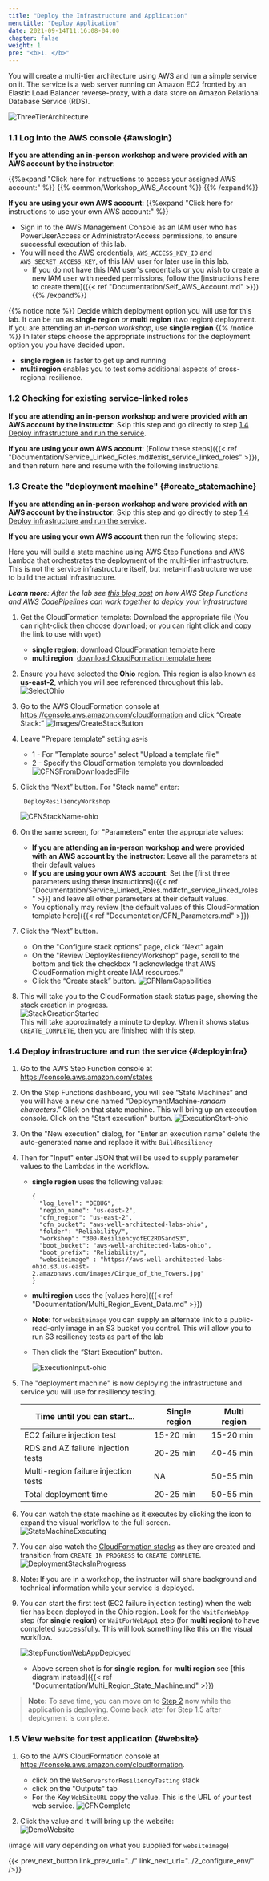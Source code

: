 ```yaml
---
title: "Deploy the Infrastructure and Application"
menutitle: "Deploy Application"
date: 2021-09-14T11:16:08-04:00
chapter: false
weight: 1
pre: "<b>1. </b>"
---
```


You will create a multi-tier architecture using AWS and run a simple service on it. The service is a web server running on Amazon EC2 fronted by an Elastic Load Balancer reverse-proxy, with a data store on Amazon Relational Database Service (RDS).

![ThreeTierArchitecture](/Reliability/300_Testing_for_Resiliency_of_EC2_RDS_and_S3/Images/ThreeTierArchitecture.png)

### 1.1 Log into the AWS console {#awslogin}

**If you are attending an in-person workshop and were provided with an AWS account by the instructor**:

{{%expand "Click here for instructions to access your assigned AWS account:" %}} {{% common/Workshop_AWS_Account %}} {{% /expand%}}

**If you are using your own AWS account**:
{{%expand "Click here for instructions to use your own AWS account:" %}}
* Sign in to the AWS Management Console as an IAM user who has PowerUserAccess or AdministratorAccess permissions, to ensure successful execution of this lab.
* You will need the AWS credentials, `AWS_ACCESS_KEY_ID` and `AWS_SECRET_ACCESS_KEY`, of this IAM user for later use in this lab.
    * If you do not have this IAM user's credentials or you wish to create a new IAM user with needed permissions, follow the [instructions here to create them]({{< ref "Documentation/Self_AWS_Account.md" >}})
{{% /expand%}}

{{% notice note %}}
 Decide which deployment option you will use for this lab. It can be run as **single region** *or* **multi region** (two region) deployment. If you are attending an _in-person workshop_, use **single region** 
{{% /notice %}}
In later steps choose the appropriate instructions for the deployment option you you have decided upon.
* **single region** is faster to get up and running
* **multi region** enables you to test some additional aspects of cross-regional resilience.

### 1.2 Checking for existing service-linked roles

**If you are attending an in-person workshop and were provided with an AWS account by the instructor**: Skip this step and go directly to step [1.4 Deploy infrastructure and run the service](#deployinfra).

**If you are using your own AWS account**: [Follow these steps]({{< ref "Documentation/Service_Linked_Roles.md#exist_service_linked_roles" >}}), and then return here and resume with the following instructions.

### 1.3 Create the "deployment machine" {#create_statemachine}

**If you are attending an in-person workshop and were provided with an AWS account by the instructor**: Skip this step and go directly to step [1.4 Deploy infrastructure and run the service](#deployinfra).

**If you are using your own AWS account** then run the following steps: 

Here you will build a state machine using AWS Step Functions and AWS Lambda that orchestrates the deployment of the multi-tier infrastructure. This is not the service infrastructure itself, but meta-infrastructure we use to build the actual infrastructure.

*__Learn more__: After the lab see [this blog post](https://aws.amazon.com/blogs/devops/using-aws-step-functions-state-machines-to-handle-workflow-driven-aws-codepipeline-actions/) on how AWS Step Functions and AWS CodePipelines can work together to deploy your infrastructure*

1. Get the CloudFormation template: Download the appropriate file (You can right-click then choose download; or you can right click and copy the link to use with `wget`)
    * **single region**: [download CloudFormation template here](/Reliability/300_Testing_for_Resiliency_of_EC2_RDS_and_S3/Code/CloudFormation/lambda_functions_for_deploy.json)
    * **multi region**: [download CloudFormation template here](/Reliability/300_Testing_for_Resiliency_of_EC2_RDS_and_S3/Code/CloudFormation/lambda_functions_for_deploy_two_regions.json)

1. Ensure you have selected the **Ohio** region.  This region is also known as **us-east-2**, which you will see referenced throughout this lab.
![SelectOhio](/Reliability/300_Testing_for_Resiliency_of_EC2_RDS_and_S3/Images/SelectOhio.png)

1. Go to the AWS CloudFormation console at <https://console.aws.amazon.com/cloudformation> and click “Create Stack:”
![Images/CreateStackButton](/Reliability/300_Testing_for_Resiliency_of_EC2_RDS_and_S3/Images/CreateStackButton.png)

1. Leave "Prepare template" setting as-is
      * 1 - For "Template source" select "Upload a template file"
      * 2 - Specify the CloudFormation template you downloaded
       ![CFNSFromDownloadedFile](/Reliability/300_Testing_for_Resiliency_of_EC2_RDS_and_S3/Images/CFNSFromDownloadedFile.png)

1. Click the “Next” button. For "Stack name" enter:

        DeployResiliencyWorkshop
    ![CFNStackName-ohio](/Reliability/300_Testing_for_Resiliency_of_EC2_RDS_and_S3/Images/CFNStackName-ohio.png)

1. On the same screen, for "Parameters" enter the appropriate values:
    * **If you are attending an in-person workshop and were provided with an AWS account by the instructor**: Leave all the parameters at their default values
    * **If you are using your own AWS account**: Set the [first three parameters using these instructions]({{< ref "Documentation/Service_Linked_Roles.md#cfn_service_linked_roles" >}}) and leave all other parameters at their default values.
    * You optionally may review [the default values of this CloudFormation template here]({{< ref "Documentation/CFN_Parameters.md" >}})

1. Click the “Next” button.
      * On the "Configure stack options" page, click “Next” again
      * On the "Review DeployResiliencyWorkshop" page, scroll to the bottom and tick the checkbox “I acknowledge that AWS CloudFormation might create IAM resources.”
      * Click the “Create stack” button.
     ![CFNIamCapabilities](/Reliability/300_Testing_for_Resiliency_of_EC2_RDS_and_S3/Images/CFNIamCapabilities.png)

1. This will take you to the CloudFormation stack status page, showing the stack creation in progress.  
  ![StackCreationStarted](/Reliability/300_Testing_for_Resiliency_of_EC2_RDS_and_S3/Images/StackCreationStarted.png)  
  This will take approximately a minute to deploy.  When it shows status `CREATE_COMPLETE`, then you are finished with this step.

### 1.4 Deploy infrastructure and run the service {#deployinfra}

1. Go to the AWS Step Function console at <https://console.aws.amazon.com/states>

1. On the Step Functions dashboard, you will see “State Machines” and you will have a new one named “DeploymentMachine-*random characters*.” Click on that state machine. This will bring up an execution console. Click on the “Start execution” button.
![ExecutionStart-ohio](/Reliability/300_Testing_for_Resiliency_of_EC2_RDS_and_S3/Images/ExecutionStart-ohio.png)

1. On the "New execution" dialog, for "Enter an execution name" delete the auto-generated name and replace it with:  `BuildResiliency`

1. Then for "Input" enter JSON that will be used to supply parameter values to the Lambdas in the workflow.
      * **single region** uses the following values:

            {
              "log_level": "DEBUG",
              "region_name": "us-east-2",
              "cfn_region": "us-east-2",
              "cfn_bucket": "aws-well-architected-labs-ohio",
              "folder": "Reliability/",
              "workshop": "300-ResiliencyofEC2RDSandS3",
              "boot_bucket": "aws-well-architected-labs-ohio",
              "boot_prefix": "Reliability/",
              "websiteimage" : "https://aws-well-architected-labs-ohio.s3.us-east-2.amazonaws.com/images/Cirque_of_the_Towers.jpg"
            }

      * **multi region** uses the [values here]({{< ref "Documentation/Multi_Region_Event_Data.md" >}})
      * **Note**: for `websiteimage` you can supply an alternate link to a public-read-only image in an S3 bucket you control. This will allow you to run S3 resiliency tests as part of the lab
      * Then click the “Start Execution” button.

        ![ExecutionInput-ohio](/Reliability/300_Testing_for_Resiliency_of_EC2_RDS_and_S3/Images/ExecutionInput-ohio.png)  

1. The "deployment machine" is now deploying the infrastructure and service you will use for resiliency testing.

      |Time until you can start...|Single region|Multi region|
      |---|---|---|
      |EC2 failure injection test|15-20 min|15-20 min|
      |RDS and AZ failure injection tests|20-25 min|40-45 min|
      |Multi-region failure injection tests |NA|50-55 min|
      |Total deployment time|20-25 min|50-55 min|

1. You can watch the state machine as it executes by clicking the icon to expand the visual workflow to the full screen.  
![StateMachineExecuting](/Reliability/300_Testing_for_Resiliency_of_EC2_RDS_and_S3/Images/StateMachineExecuting.png)

1. You can also watch the [CloudFormation stacks](https://console.aws.amazon.com/cloudformation) as they are created and transition from `CREATE_IN_PROGRESS` to `CREATE_COMPLETE`.
![DeploymentStacksInProgress](/Reliability/300_Testing_for_Resiliency_of_EC2_RDS_and_S3/Images/DeploymentStacksInProgress.png)

1. Note: If you are in a workshop, the instructor will share background and technical information while your service is deployed.

1. You can start the first test (EC2 failure injection testing)  when the web tier has been deployed in the Ohio region. Look for the `WaitForWebApp` step (for **single region**) or `WaitForWebApp1` step (for **multi region**) to have completed successfully.  This will look something like this on the visual workflow.

    ![StepFunctionWebAppDeployed](/Reliability/300_Testing_for_Resiliency_of_EC2_RDS_and_S3/Images/StepFunctionWebAppDeployedSingleRegion.png)

     * Above screen shot is for **single region**. for **multi region** see [this diagram instead]({{< ref "Documentation/Multi_Region_State_Machine.md" >}})

> **Note:** To save time, you can move on to [Step 2](../2_configure_env) now while the application is deploying. Come back later for Step 1.5 after deployment is complete.

### 1.5 View website for test application {#website}

1. Go to the AWS CloudFormation console at <https://console.aws.amazon.com/cloudformation>.
      * click on the `WebServersforResiliencyTesting` stack
      * click on the "Outputs" tab
      * For the Key `WebSiteURL` copy the value.  This is the URL of your test web service.
      ![CFNComplete](/Reliability/300_Testing_for_Resiliency_of_EC2_RDS_and_S3/Images/CFNComplete.png)

1. Click the value and it will bring up the website:  
![DemoWebsite](/Reliability/300_Testing_for_Resiliency_of_EC2_RDS_and_S3/Images/DemoWebsite.png)

(image will vary depending on what you supplied for `websiteimage`)

{{< prev_next_button link_prev_url="../" link_next_url="../2_configure_env/" />}}
